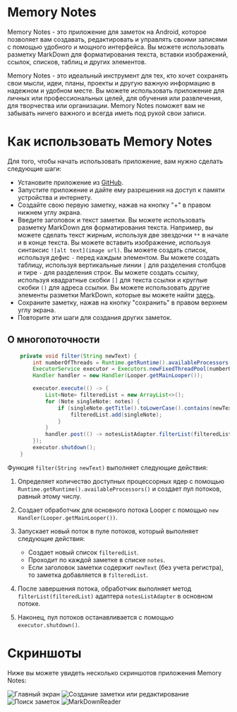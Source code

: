 # Memory Notes
Memory Notes - это приложение для заметок на Android, которое позволяет вам создавать, редактировать и управлять своими записями с помощью удобного и мощного интерфейса. Вы можете использовать разметку MarkDown для форматирования текста, вставки изображений, ссылок, списков, таблиц и других элементов.

Memory Notes - это идеальный инструмент для тех, кто хочет сохранять свои мысли, идеи, планы, проекты и другую важную информацию в надежном и удобном месте. Вы можете использовать приложение для личных или профессиональных целей, для обучения или развлечения, для творчества или организации. Memory Notes поможет вам не забывать ничего важного и всегда иметь под рукой свои записи.

# Как использовать Memory Notes

Для того, чтобы начать использовать приложение, вам нужно сделать следующие шаги:

- Установите приложение из [GitHub](https://github.com/SharkDeve1oper/MemoryNotes).
- Запустите приложение и дайте ему разрешения на доступ к памяти устройства и интернету.
- Создайте свою первую заметку, нажав на кнопку "+" в правом нижнем углу экрана.
- Введите заголовок и текст заметки. Вы можете использовать разметку MarkDown для форматирования текста. Например, вы можете сделать текст жирным, используя две звездочки `**` в начале и в конце текста. Вы можете вставить изображение, используя синтаксис `![alt text](image url)`. Вы можете создать список, используя дефис `-` перед каждым элементом. Вы можете создать таблицу, используя вертикальные линии `|` для разделения столбцов и тире `-` для разделения строк. Вы можете создать ссылку, используя квадратные скобки `[]` для текста ссылки и круглые скобки `()` для адреса ссылки. Вы можете использовать другие элементы разметки MarkDown, которые вы можете найти [здесь](https://www.markdownguide.org/basic-syntax/).
- Сохраните заметку, нажав на кнопку "сохранить" в правом верхнем углу экрана.
- Повторите эти шаги для создания других заметок.

## О многопоточности

```java
    private void filter(String newText) {
        int numberOfThreads = Runtime.getRuntime().availableProcessors();
        ExecutorService executor = Executors.newFixedThreadPool(numberOfThreads);
        Handler handler = new Handler(Looper.getMainLooper());

        executor.execute(() -> {
            List<Note> filteredList = new ArrayList<>();
            for (Note singleNote: notes) {
                if (singleNote.getTitle().toLowerCase().contains(newText.toLowerCase())) {
                    filteredList.add(singleNote);
                }
            }
            handler.post(() -> notesListAdapter.filterList(filteredList));
        });
        executor.shutdown();
    }
```

Функция `filter(String newText)` выполняет следующие действия:

1. Определяет количество доступных процессорных ядер с помощью `Runtime.getRuntime().availableProcessors()` и создает пул потоков, равный этому числу.

2. Создает обработчик для основного потока Looper с помощью `new Handler(Looper.getMainLooper())`.

3. Запускает новый поток в пуле потоков, который выполняет следующие действия:
    - Создает новый список `filteredList`.
    - Проходит по каждой заметке в списке `notes`.
    - Если заголовок заметки содержит `newText` (без учета регистра), то заметка добавляется в `filteredList`.

4. После завершения потока, обработчик выполняет метод `filterList(filteredList)` адаптера `notesListAdapter` в основном потоке.

5. Наконец, пул потоков останавливается с помощью `executor.shutdown()`.


# Скриншоты

Ниже вы можете увидеть несколько скриншотов приложения Memory Notes:

![Главный экран][1] ![Создание заметки или редактирование][2] ![Поиск заметок][3] ![MarkDownReader][4]

[1]: https://i.imgur.com/VUnUSul.png
[2]: https://i.imgur.com/D7kOI3a.png
[3]: https://i.imgur.com/3xjfVo6.png
[4]: https://i.imgur.com/gMQ0yUT.png

